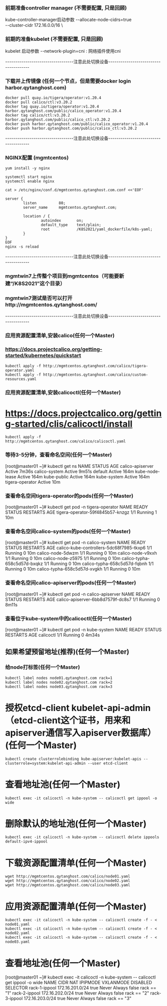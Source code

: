 ### 前期准备controller manager (不需要配置, 只是回顾)
kube-controller-manager启动参数
  --allocate-node-cidrs=true \
  --cluster-cidr 172.16.0.0/16 \


### 前期的准备kubelet (不需要配置, 只是回顾)
kubelet 启动参数
  --network-plugin=cni : 网络插件使用cni


----------------------------------注意此处切换设备--------------------------------------

### 下载并上传镜像 (任何一个节点，但是需要docker login harbor.qytanghost.com)
```shell script
docker pull quay.io/tigera/operator:v1.20.4
docker pull calico/ctl:v3.20.2
docker tag quay.io/tigera/operator:v1.20.4 harbor.qytanghost.com/public/calico_operator:v1.20.4
docker tag calico/ctl:v3.20.2 harbor.qytanghost.com/public/calico_ctl:v3.20.2
docker push harbor.qytanghost.com/public/calico_operator:v1.20.4
docker push harbor.qytanghost.com/public/calico_ctl:v3.20.2

```

----------------------------------注意此处切换设备--------------------------------------

### NGINX配置 (mgmtcentos)
```shell script
yum install -y nginx

systemctl start nginx
systemctl enable nginx

cat > /etc/nginx/conf.d/mgmtcentos.qytanghost.com.conf <<'EOF'

server {
        listen          80;
        server_name     mgmtcentos.qytanghost.com;

        location / {
                autoindex       on;
                default_type    text/plain;
                root            /K8S2021/yaml_dockerfile/k8s-yaml;
        }
}
EOF
nginx -s reload

```

----------------------------------注意此处切换设备--------------------------------------

### mgmtwin7上传整个项目到mgmtcentos（可能要新建“/K8S2021”这个目录）

### mgmtwin7测试是否可以打开http://mgmtcentos.qytanghost.com/

----------------------------------注意此处切换设备--------------------------------------
### 应用资源配置清单,安装calico(任何一个Master)
### https://docs.projectcalico.org/getting-started/kubernetes/quickstart
```shell script
kubectl apply -f http://mgmtcentos.qytanghost.com/calico/tigera-operator.yaml
kubectl apply -f http://mgmtcentos.qytanghost.com/calico/custom-resources.yaml

```

### 应用资源配置清单,安装calicoctl(任何一个Master)
# https://docs.projectcalico.org/getting-started/clis/calicoctl/install
```shell script
kubectl apply -f http://mgmtcentos.qytanghost.com/calico/calicoctl.yaml

```

### 等待3-5分钟，查看命名空间(任何一个Master)
[root@master01 ~]# kubectl get ns
NAME               STATUS   AGE
calico-apiserver   Active   7m36s
calico-system      Active   9m51s
default            Active   164m
kube-node-lease    Active   164m
kube-public        Active   164m
kube-system        Active   164m
tigera-operator    Active   10m


### 查看命名空间tigera-operator的pods(任何一个Master)
[root@master01 ~]# kubectl get pod -n tigera-operator
NAME                               READY   STATUS    RESTARTS   AGE
tigera-operator-59f4845b57-knzgz   1/1     Running   1          10m


### 查看命名空间calico-system的pods(任何一个Master)
[root@master01 ~]# kubectl get pod -n calico-system
NAME                                       READY   STATUS    RESTARTS   AGE
calico-kube-controllers-5dc68f7985-tkxp6   1/1     Running   0          10m
calico-node-5dwzm                          1/1     Running   0          10m
calico-node-v9xxh                          1/1     Running   0          10m
calico-node-z5975                          1/1     Running   0          10m
calico-typha-658c5d57d-bxqkz               1/1     Running   0          10m
calico-typha-658c5d57d-fqbnh               1/1     Running   0          10m
calico-typha-658c5d57d-xvgkh               1/1     Running   0          10m

### 查看命名空间calico-apiserver的pods(任何一个Master)
[root@master01 ~]# kubectl get pod -n calico-apiserver
NAME                                READY   STATUS    RESTARTS   AGE
calico-apiserver-6bb8d7579f-dc8s7   1/1     Running   0          8m11s


### 查看位于kube-system中的calicoctl(任何一个Master)
[root@master01 ~]# kubectl get pod -n kube-system
NAME        READY   STATUS    RESTARTS   AGE
calicoctl   1/1     Running   0          4m34s


## 如果希望预留地址(推荐)(任何一个Master)

### 给node打标签(任何一个Master)
```shell
kubectl label nodes node01.qytanghost.com rack=1
kubectl label nodes node02.qytanghost.com rack=2
kubectl label nodes node03.qytanghost.com rack=3

```

# 授权etcd-client kubelet-api-admin （etcd-client这个证书，用来和apiserver通信写入apiserver数据库）(任何一个Master)
```shell
kubectl create clusterrolebinding kube-apiserver:kubelet-apis --clusterrole=system:kubelet-api-admin --user etcd-client

```

# 查看地址池(任何一个Master)
```shell
kubectl exec -it calicoctl -n kube-system -- calicoctl get ippool -o wide

```
# 删除默认的地址池(任何一个Master)
```shell
kubectl exec -it calicoctl -n kube-system -- calicoctl delete ippools default-ipv4-ippool

```

# 下载资源配置清单(任何一个Master)
```shell
wget http://mgmtcentos.qytanghost.com/calico/node01.yaml
wget http://mgmtcentos.qytanghost.com/calico/node02.yaml
wget http://mgmtcentos.qytanghost.com/calico/node03.yaml

```
# 应用资源配置清单(任何一个Master)
```shell
kubectl exec -it calicoctl -n kube-system -- calicoctl create -f - < node01.yaml
kubectl exec -it calicoctl -n kube-system -- calicoctl create -f - < node02.yaml
kubectl exec -it calicoctl -n kube-system -- calicoctl create -f - < node03.yaml

```

# 查看地址池(任何一个Master)
[root@master01 ~]# kubectl exec -it calicoctl -n kube-system -- calicoctl get ippool -o wide
NAME            CIDR              NAT    IPIPMODE   VXLANMODE   DISABLED   SELECTOR
rack-1-ippool   172.16.201.0/24   true   Never      Always      false      rack == "1"
rack-2-ippool   172.16.202.0/24   true   Never      Always      false      rack == "2"
rack-3-ippool   172.16.203.0/24   true   Never      Always      false      rack == "3"
